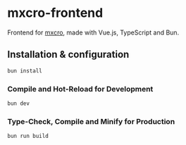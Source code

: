 # mxcro-frontend

Frontend for [mxcro](https://github.com/jan146/mxcro), made with Vue.js, TypeScript and Bun.

## Installation & configuration

```sh
bun install
```

### Compile and Hot-Reload for Development

```sh
bun dev
```

### Type-Check, Compile and Minify for Production

```sh
bun run build
```
